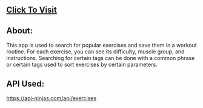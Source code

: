 ## [Click To Visit](https://fitnessapp-c4d2b.web.app/)

## About:

This app is used to search for popular exercises and save them in a workout routine. For each exercise, you can see its difficulty, muscle group, and instructions. Searching for certain tags can be done with a common phrase or certain tags used to sort exercises by certain parameters.

## API Used:

https://api-ninjas.com/api/exercises

